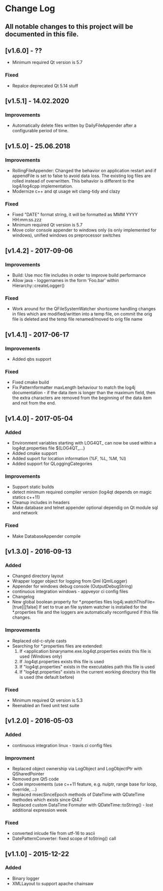 # Change Log

All notable changes to this project will be documented in this file.
----
## [v1.6.0] - ??
- Minimum required Qt version is 5.7
### Fixed
- Repalce deprecated Qt 5.14 stuff

## [v1.5.1] - 14.02.2020
### Improvements
- Automatically delete files written by DailyFileAppender after a configurable period of time.

## [v1.5.0] - 25.06.2018
### Improvements
- RollingFileAppender: Changed the behavior on application restart and if
                       appendFile is set to false to avoid data loss. The
                       existing log files are rolled instead of overwritten.
                       This behavior is different to the log4/log4cpp implementation.
- Modernize c++ and qt usage wit clang-tidy and clazy

### Fixed
- Fixed "DATE" format string, it will be formatted as MMM YYYY HH:mm:ss.zzz
- Minimum required Qt version is 5.7
- Move color console appender to windows only (is only implemented for windows),
  unified windows os preprocessor switches

## [v1.4.2] - 2017-09-06
### Improvements
- Build: Use moc file includes in order to improve build performance
- Allow java - loggernames in the form 'Foo.bar' within Hierarchy::createLogger()

### Fixed
- Work around for the QFileSystemWatcher shortcome handling changes in files which
  are modified/written into a temp file, on commit the orig file is deleted and
  the temp file renamed/moved to orig file name


## [v1.4.1] - 2017-06-17
### Improvements
- Added qbs support

### Fixed
- Fixed cmake build
- Fix Patternformatter maxLength behaviour to match the log4j documentation -
  if the data item is longer than the maximum field, then the extra characters are removed from the beginning
  of the data item and not from the end.

## [v1.4.0] - 2017-05-04

### Added
- Environment variables starting with LOG4QT_ can now be used within a log4qt.properties file ${LOG4QT_...}
- Added cmake support
- Added suport for location information (%F, %L, %M, %l)
- Added support for QLoggingCategories

### Improvements
- Support static builds
- detect minimum required compiler version (log4qt depends on magic statics c++11)
- Cleanup includes in headers
- Make database and telnet appender optional dependig on Qt module sql and network

### Fixed
- Make DatabaseAppender compile

## [v1.3.0] - 2016-09-13

### Added
- Changed directory layout
- Wrapper logger object for logging from Qml (QmlLogger)
- Appender for windows debug console (OutputDebugString)
- continuous integration windows - appveyor ci config files
- Changelog
- New global boolean property for *.properties files
    log4j.watchThisFile=[true]|[false]
    If set to true an file system watcher is installed for the *.properties file
    and the loggers are automatically reconfigured if this file changes.

### Improvements
- Replaced old-c-style casts
- Searching for *.properties files are extended:
  1. If <application binaryname.exe.log4qt.properties exists this file is used (Windows only)
  2. If <application binaryname>.log4qt.properties exists this file is used
  3. If "log4qt.properties" exists in the executables path this file is used
  4. If "log4qt.properties" exists in the current working directory this file is used (the default before)

### Fixed
- Minimum required Qt version is 5.3
- Reenabled an fixed unit test suite

## [v1.2.0] - 2016-05-03

### Added
- continuous integration linux - travis ci config files

### Improvment
- Replaced object ownership via LogObject and LogObjectPtr with QSharedPointer
- Removed pre Qt5 code
- Code improvements (use c++11 feature, e.g. nulptr, range base for loop, override, ...)
- Replaced msecSinceEpoch methods of DateTime with QDateTime methodes which exists since Qt4.7
- Replaced custom DataTime Formater with QDateTime::toString() - lost additional expression week

### Fixed
- converted inlcude file from utf-16 to ascii
- DatePatternConverter: fixed scope of toString() call

## [v1.1.0] - 2015-12-22

### Added
- Binary logger
- XMLLayout to support apache chainsaw

